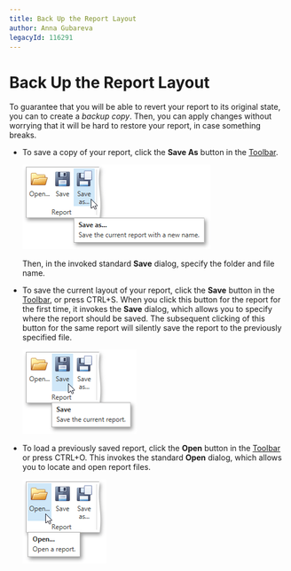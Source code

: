 ```yaml
---
title: Back Up the Report Layout
author: Anna Gubareva
legacyId: 116291
---
```

# Back Up the Report Layout
To guarantee that you will be able to revert your report to its original state, you can to create a _backup copy_. Then, you can apply changes without worrying that it will be hard to restore your report, in case something breaks.
* To save a copy of your report, click the **Save As** button in the [Toolbar](../../interface-elements/toolbar.md).
	
	![EUD_WpfReportDesigner_SaveAsReport](../../../../../images/img123953.png)
	
	Then, in the invoked standard **Save** dialog, specify the folder and file name.
* To save the current layout of your report, click the **Save** button in the [Toolbar](../../interface-elements/toolbar.md), or press CTRL+S. When you click this button for the report for the first time, it invokes the **Save** dialog, which allows you to specify where the report should be saved. The subsequent clicking of this button for the same report will silently save the report to the previously specified file.
	
	![EUD_WpfReportDesigner_SaveReport](../../../../../images/img123952.png)
* To load a previously saved report, click the **Open** button in the [Toolbar](../../interface-elements/toolbar.md) or press CTRL+O. This invokes the standard **Open** dialog, which allows you to locate and open report files.
	
	![EUD_WpfReportDesigner_OpenReport](../../../../../images/img123951.png)